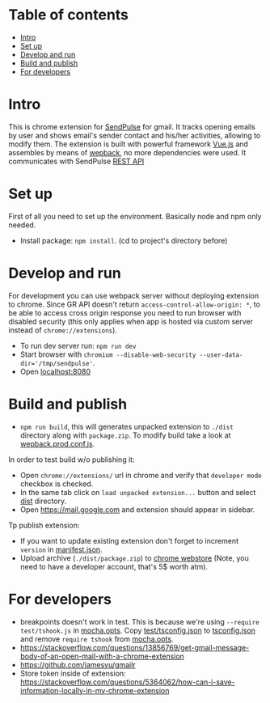Table of contents
================
* [Intro](#intro)
* [Set up ](#set-up )
* [Develop and run](#develop-and-run)
* [Build and publish](#build-and-publish)
* [For developers](#for-developers)

Intro
=====
This is chrome extension for [SendPulse](https://sendpulse.com/) for gmail. It tracks opening emails by user and shows email's sender contact and his/her activities, allowing to modify them. The extension is built with powerful framework [Vue.js](https://vuejs.org/) and assembles by means of [wepback](https://webpack.github.io/), no more dependencies were used. It communicates with SendPulse [REST API](https://sendpulse.com/integrations/api)

Set up 
======
First of all you need to set up the environment. Basically node and npm only needed.
 - Install package: `npm install`. (cd to project's directory before)

Develop and run
===============
For development you can use webpack server without deploying extension to chrome. Since GR API doesn't return `access-control-allow-origin: *`, to be able to access cross origin response you need to run browser with disabled security (this only applies when app is hosted via custom server instead of `chrome://extensions`).
 - To run dev server run: `npm run dev`
 - Start browser with `chromium --disable-web-security --user-data-dir='/tmp/sendpulse'`.
 - Open [localhost:8080](http://localhost:8080)


Build and publish
=================
 - `npm run build`, this will generates unpacked extension to `./dist` directory along with `package.zip`. To modify build take a look at [wepback.prod.conf.js](build/webpack.prod.conf.js).

In order to test build w/o publishing it:

 - Open `chrome://extensions/` url in chrome and verify that `developer mode` checkbox is checked.
 - In the same tab click on `load unpacked extension...` button and select [dist](dist) directory.
 - Open https://mail.google.com and extension should appear in sidebar.

Tp publish extension:
 - If you want to update existing extension don't forget to increment `version` in [manifest.json](package/manifest.json).
 - Upload archive (`./dist/package.zip`) to [chrome webstore](https://chrome.google.com/webstore/developer/dashboard) (Note, you need to have a developer account, that's 5$ worth atm).

For developers
===========
 - breakpoints doesn't work in test. This is because we're using `--require test/tshook.js` in [mocha.opts](test/mocha.opts). Copy [test/tsconfig.json](test/tsconfig.json) to [tsconfig.json](tsconfig.json) and remove `require tshook` from [mocha.opts](test/mocha.opts).
 - https://stackoverflow.com/questions/13856769/get-gmail-message-body-of-an-open-mail-with-a-chrome-extension
 - https://github.com/jamesyu/gmailr
 - Store token inside of extension: https://stackoverflow.com/questions/5364062/how-can-i-save-information-locally-in-my-chrome-extension
